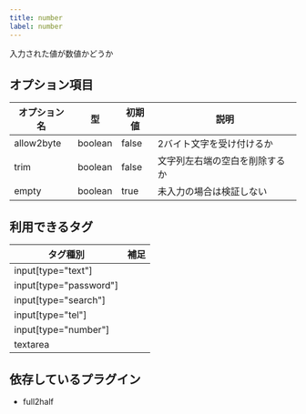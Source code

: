```yaml
---
title: number
label: number
---
```


入力された値が数値かどうか

## オプション項目

| オプション名 | 型      | 初期値 | 説明 |
|--------------|---------|--------|------|
| allow2byte   | boolean | false  | 2バイト文字を受け付けるか |
| trim         | boolean | false  | 文字列左右端の空白を削除するか |
| empty        | boolean | true   | 未入力の場合は検証しない |

## 利用できるタグ

| タグ種別               | 補足 |
|------------------------|------|
| input[type="text"]     |      |
| input[type="password"] |      |
| input[type="search"]   |      |
| input[type="tel"]      |      |
| input[type="number"]   |      |
| textarea               |      |

## 依存しているプラグイン

- full2half
